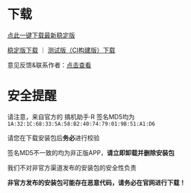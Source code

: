 # 下载

[点此一键下载最新稳定版](https://gjzs.app)

[稳定版下载](https://github.com/liuran001/GJZS/releases) ｜ [测试版（CI构建版）下载](https://install.appcenter.ms/users/liuran001/apps/gao3-ji1-zhu4-shou3-r/distribution_groups/%e6%90%9e%e6%9c%ba%e5%8a%a9%e6%89%8b%c2%b7r)


意见反馈&联系作者：[点击查看](/Support.html)


# 安全提醒

请注意，来自官方的 搞机助手·R 签名MD5均为`1A:32:1C:68:33:5A:58:B2:40:74:79:01:9B:51:A1:D6`

请您在下载安装包后**务必**进行校验

签名MD5不一致的均为非正版APP，**请立即卸载并删除安装包**

我们不对非官方渠道发布的安装包的安全性负责

**非官方发布的安装包可能存在恶意代码，请务必在官网进行下载！**
